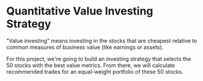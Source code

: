 # Quantitative Value Investing Strategy

"Value investing" means investing in the stocks that are cheapest relative to common measures of business value (like earnings or assets).

For this project, we're going to build an investing strategy that selects the 50 stocks with the best value metrics. From there, we will calculate recommended trades for an equal-weight portfolio of these 50 stocks.
